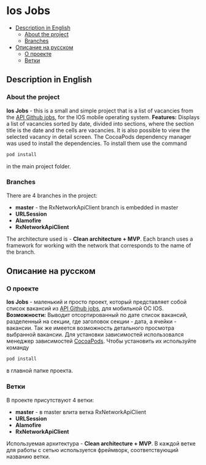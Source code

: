 # Ios Jobs

- [Description in English](#Description-in-English)
    - [About the project](#About-the-project)
    - [Branches](#Branches)
- [Описание на русском](#Описание-на-русском)
  - [О проекте](#О-проекте)
  - [Ветки](#Ветки)

## Description in English

### About the project
**Ios Jobs** - this is a small and simple project that is a list of vacancies from the [API Github jobs](https://jobs.github.com/api), for the IOS mobile operating system.
**Features:** Displays a list of vacancies sorted by date, divided into sections, where the section title is the date and the cells are vacancies. It is also possible to view the selected vacancy in detail screen.
The CocoaPods dependency manager was used to install the dependencies. To install them use the command
```ruby
pod install
```
in the main project folder.
### Branches
There are 4 branches in the project:
- **master** - the RxNetworkApiClient branch is embedded in master
- **URLSession**
- **Alamofire**
- **RxNetworkApiClient**

The architecture used is - **Clean architecture + MVP**. Each branch uses a framework for working with the network that corresponds to the name of the branch.
## Описание на русском

### О проекте
**Ios Jobs** - маленький и просто проект, который представляет собой список вакансий из [API Github jobs](https://jobs.github.com/api), для мобильной ОС IOS.
**Возможности:** Выводит отсортированный по дате список вакансий, разделенный на секции, где заголовок секции - дата, а ячейки - вакансии. Так же имеется возможность детального просмотра выбранной вакансии.
Для установки зависимостей использовался менеджер зависимостей [CocoaPods](https://cocoapods.org). Чтобы установить их используйте команду
```ruby
pod install
```
в главной папке проекта.
### Ветки
В проекте присутствуют 4 ветки:
- **master** - в master влита ветка RxNetworkApiClient
- **URLSession**
- **Alamofire**
- **RxNetworkApiClient**

Используемая архитектура - **Clean architecture + MVP**. В каждой ветке для работы с сетью используется фреймворк, соответствующий названию ветки.
